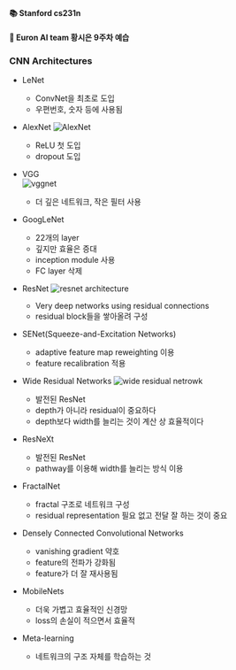 ﻿#### 📚 Stanford cs231n  
#### 🚩 Euron AI team 황시은 9주차 예습  
### CNN Architectures

- LeNet
	- ConvNet을 최초로 도입  
	- 우편번호, 숫자 등에 사용됨  
- AlexNet
![AlexNet](https://cheong.netlify.app/static/b51f4f8adf20720c66d5775df980adf3/799d3/image4.png)

	- ReLU 첫 도입  
	- dropout 도입  

- VGG  
![vggnet](https://cheong.netlify.app/static/997ebd9a509c3d4dabe174e8d1b35bc8/799d3/image9.png)

	- 더 깊은 네트워크, 작은 필터 사용

- GoogLeNet
	- 22개의 layer  
	- 깊지만 효율은 증대
	- inception module 사용  
	- FC layer 삭제  

- ResNet
![resnet architecture](https://cheong.netlify.app/static/57915acac15aa5579816d261127c7158/799d3/image23.png)

	- Very deep networks using residual connections  
	- residual block들을 쌓아올려 구성  

- SENet(Squeeze-and-Excitation Networks)
	- adaptive feature map reweighting  이용  
	- feature recalibration 적용  


- Wide Residual Networks
![wide residual netrowk](https://cheong.netlify.app/static/b7d551d0c489f3e7d57d83f3acad2f61/799d3/image28.png)


	- 발전된 ResNet  
	- depth가 아니라 residual이 중요하다
	- depth보다 width를 늘리는 것이 계산 상 효율적이다  

- ResNeXt
	- 발전된 ResNet
	- pathway를 이용해 width를 늘리는 방식 이용  

- FractalNet
	- fractal 구조로 네트워크 구성  
	- residual representation 필요 없고 전달 잘 하는 것이 중요  

- Densely Connected Convolutional Networks  
	- vanishing gradient 약호
	- feature의 전파가 강화됨
	- feature가 더 잘 재사용됨  

- MobileNets
	- 더욱 가볍고 효율적인 신경망  
	- loss의 손실이 적으면서 효율적  

- Meta-learning
	- 네트워크의 구조 자체를 학습하는 것  





